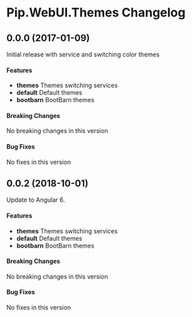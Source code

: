 # Pip.WebUI.Themes  Changelog

## <a name="0.0.0"></a> 0.0.0 (2017-01-09)

Initial release with service and switching color themes

#### Features
* **themes** Themes switching services
* **default** Default themes
* **bootbarn** BootBarn themes

#### Breaking Changes
No breaking changes in this version

#### Bug Fixes
No fixes in this version 

## <a name="0.0.2"></a> 0.0.2 (2018-10-01)

Update to Angular 6.

#### Features
* **themes** Themes switching services
* **default** Default themes
* **bootbarn** BootBarn themes

#### Breaking Changes
No breaking changes in this version

#### Bug Fixes
No fixes in this version 